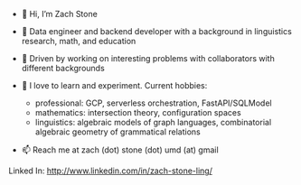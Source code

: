 - 👋 Hi, I’m Zach Stone
- 👀 Data engineer and backend developer with a background in linguistics research, math, and education
- 💞️ Driven by working on interesting problems with collaborators with different backgrounds 
- 🌱 I love to learn and experiment. Current hobbies:
    - professional: GCP, serverless orchestration, FastAPI/SQLModel
    - mathematics: intersection theory, configuration spaces
    - linguistics: algebraic models of graph languages, combinatorial algebraic geometry of grammatical relations

- 📫 Reach me at zach (dot) stone (dot) umd (at) gmail 


Linked In: http://www.linkedin.com/in/zach-stone-ling/
<!---
zstone00000/zstone00000 is a ✨ special ✨ repository because its `README.md` (this file) appears on your GitHub profile.
You can click the Preview link to take a look at your changes.
--->
